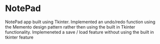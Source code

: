 # NotePad
NotePad app built using Tkinter. Implemented an undo/redo function using the Memento design pattern rather then using the built in Tkinter functionality.
Implemeneted a save / load feature without using the built in tkinter feature
